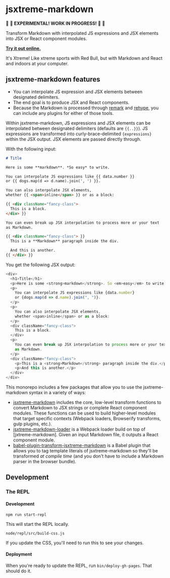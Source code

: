 # jsxtreme-markdown

🚧 🚧 **EXPERIMENTAL! WORK IN PROGRESS!** 🚧 🚧

Transform Markdown with interpolated JS expressions and JSX elements into JSX or React component modules.

**[Try it out online.](https://mapbox.github.io/jsxtreme-markdown/)**

It's Xtreme! Like xtreme sports with Red Bull, but with Markdown and React and indoors at your computer.

## jsxtreme-markdown features

- You can interpolate JS expression and JSX elements between designated delimiters.
- The end goal is to produce JSX and React components.
- Because the Markdown is processed through [remark] and [rehype], you can include any plugins for either of those tools.

Within jsxtreme-markdown, JS expressions and JSX elements can be interpolated between designated delimiters (defaults are `{{..}}`).
JS expressions are transformed into curly-brace-delimited `{expressions}` within the JSX output.
JSX elements are passed directly through.

With the following input:

```markdown
# Title

Here is some **markdown**. *So easy* to write.

You can interpolate JS expressions like {{ data.number }}
or {{ dogs.map(d => d.name).join(', ') }}.

You can also interpolate JSX elements,
whether {{ <span>inline</span> }} or as a block:

{{ <div className="fancy-class">
  This is a block.
</div> }}

You can even break up JSX interpolation to process more or your text
as Markdown.

{{ <div className="fancy-class"> }}
  This is a **Markdown** paragraph inside the div.

  And this is another.
{{ </div> }}
```

You get the following JSX output:

```js
<div>
  <h1>Title</h1>
  <p>Here is some <strong>markdown</strong>. So <em>easy</em> to write.</p>
  <p>
    You can interpolate JS expressions like {data.number}
    or {dogs.map(d => d.name).join(", ")}.
  </p>
  <p>
    You can also interpolate JSX elements,
    whether <span>inline</span> or as a block:
  </p>
  <div className="fancy-class">
    This is a block.
  </div>
  <p>
    You can even break up JSX interpolation to process more or your text
    as Markdown.
  </p>
  <div className="fancy-class">
    <p>This is a <strong>Markdown</strong> paragraph inside the div.</p>
    <p>And this is another.</p>
  </div>
</div>
```

This monorepo includes a few packages that allow you to use the jsxtreme-markdown syntax in a variety of ways:

- [jsxtreme-markdown] includes the core, low-level transform functions to convert Markdown to JSX strings or complete React component modules.
  These functions can be used to build higher-level modules that target specific contexts (Webpack loaders, Browserify transforms, gulp plugins, etc.).
- [jsxtreme-markdown-loader] is a Webpack loader build on top of [jxtreme-markdown].
  Given an input Markdown file, it outputs a React component module.
- [babel-plugin-transform-jsxtreme-markdown] is a Babel plugin that allows you to tag template literals of jsxtreme-markdown so they'll be transformed *at compile time* (and you don't have to include a Markdown parser in the browser bundle).

## Development

### The REPL

#### Development

```
npm run start-repl
```

This will start the REPL locally.

```
node/repl/src/build-css.js
```

If you update the CSS, you'll need to run this to see your changes.

#### Deployment

When you're ready to update the REPL, run `bin/deploy-gh-pages`.
That should do it.

[jsxtreme-markdown]: https://github.com/mapbox/jsxtreme-markdown/tree/master/packages/jsxtreme-markdown#readme
[jsxtreme-markdown-loader]: https://github.com/mapbox/jsxtreme-markdown/tree/master/packages/jsxtreme-markdown-loader#readme
[babel-plugin-transform-jsxtreme-markdown]: https://github.com/mapbox/jsxtreme-markdown/tree/master/packages/babel-plugin-transform-jsxtreme-markdown#readme
[remark]: https://github.com/wooorm/remark
[rehype]: https://github.com/wooorm/rehype
